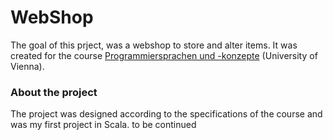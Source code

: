 # WebShop
The goal of this prject, was a webshop to store and alter items.
It was created for the course [Programmiersprachen und -konzepte](https://ufind.univie.ac.at/de/course.html?lv=051030&semester=2020W) (University of Vienna). 

### About the project
The project was designed according to the specifications of the course and was my first project in Scala.
to be continued
